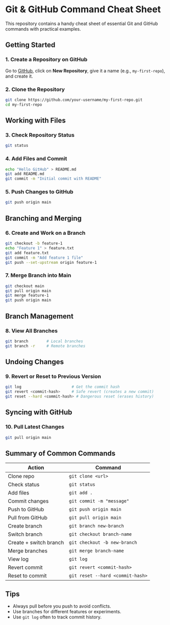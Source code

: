 # Git & GitHub Command Cheat Sheet

This repository contains a handy cheat sheet of essential Git and GitHub commands with practical examples.

## Getting Started

### 1. Create a Repository on GitHub
Go to [GitHub](https://github.com), click on **New Repository**, give it a name (e.g., `my-first-repo`), and create it.

### 2. Clone the Repository
```bash
git clone https://github.com/your-username/my-first-repo.git
cd my-first-repo
````

## Working with Files

### 3. Check Repository Status

```bash
git status
```

### 4. Add Files and Commit

```bash
echo "Hello GitHub" > README.md
git add README.md
git commit -m "Initial commit with README"
```

### 5. Push Changes to GitHub

```bash
git push origin main
```

## Branching and Merging

### 6. Create and Work on a Branch

```bash
git checkout -b feature-1
echo "Feature 1" > feature.txt
git add feature.txt
git commit -m "Add feature 1 file"
git push --set-upstream origin feature-1
```

### 7. Merge Branch into Main

```bash
git checkout main
git pull origin main
git merge feature-1
git push origin main
```

## Branch Management

### 8. View All Branches

```bash
git branch        # Local branches
git branch -r     # Remote branches
```

## Undoing Changes

### 9. Revert or Reset to Previous Version

```bash
git log                      # Get the commit hash
git revert <commit-hash>     # Safe revert (creates a new commit)
git reset --hard <commit-hash> # Dangerous reset (erases history)
```

## Syncing with GitHub

### 10. Pull Latest Changes

```bash
git pull origin main
```

## Summary of Common Commands

| Action                 | Command                          |
| ---------------------- | -------------------------------- |
| Clone repo             | `git clone <url>`                |
| Check status           | `git status`                     |
| Add files              | `git add .`                      |
| Commit changes         | `git commit -m "message"`        |
| Push to GitHub         | `git push origin main`           |
| Pull from GitHub       | `git pull origin main`           |
| Create branch          | `git branch new-branch`          |
| Switch branch          | `git checkout branch-name`       |
| Create + switch branch | `git checkout -b new-branch`     |
| Merge branches         | `git merge branch-name`          |
| View log               | `git log`                        |
| Revert commit          | `git revert <commit-hash>`       |
| Reset to commit        | `git reset --hard <commit-hash>` |

## Tips

* Always pull before you push to avoid conflicts.
* Use branches for different features or experiments.
* Use `git log` often to track commit history.


